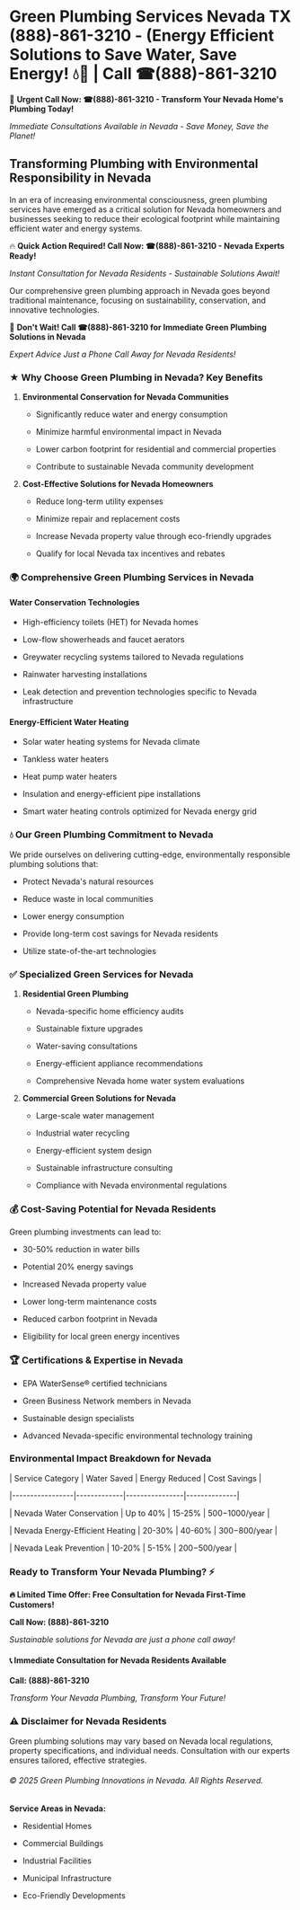 # Green Plumbing Services Nevada TX (888)-861-3210 - (Energy Efficient Solutions to Save Water, Save Energy! 💧🌿 | Call ☎(888)-861-3210

🚨 **Urgent Call Now: ☎(888)-861-3210 - Transform Your Nevada Home's Plumbing Today!**
*Immediate Consultations Available in Nevada - Save Money, Save the Planet!*

## Transforming Plumbing with Environmental Responsibility in Nevada

In an era of increasing environmental consciousness, green plumbing services have emerged as a critical solution for Nevada homeowners and businesses seeking to reduce their ecological footprint while maintaining efficient water and energy systems. 

🔥 **Quick Action Required! Call Now: ☎(888)-861-3210 - Nevada Experts Ready!**
*Instant Consultation for Nevada Residents - Sustainable Solutions Await!*

Our comprehensive green plumbing approach in Nevada goes beyond traditional maintenance, focusing on sustainability, conservation, and innovative technologies.

🚨 **Don't Wait! Call ☎(888)-861-3210 for Immediate Green Plumbing Solutions in Nevada**
*Expert Advice Just a Phone Call Away for Nevada Residents!*

### ★ Why Choose Green Plumbing in Nevada? Key Benefits

1. **Environmental Conservation for Nevada Communities** 
   - Significantly reduce water and energy consumption
   - Minimize harmful environmental impact in Nevada
   - Lower carbon footprint for residential and commercial properties
   - Contribute to sustainable Nevada community development

2. **Cost-Effective Solutions for Nevada Homeowners** 
   - Reduce long-term utility expenses
   - Minimize repair and replacement costs
   - Increase Nevada property value through eco-friendly upgrades
   - Qualify for local Nevada tax incentives and rebates

### 🌍 Comprehensive Green Plumbing Services in Nevada

#### Water Conservation Technologies
- High-efficiency toilets (HET) for Nevada homes
- Low-flow showerheads and faucet aerators
- Greywater recycling systems tailored to Nevada regulations
- Rainwater harvesting installations
- Leak detection and prevention technologies specific to Nevada infrastructure

#### Energy-Efficient Water Heating
- Solar water heating systems for Nevada climate
- Tankless water heaters
- Heat pump water heaters
- Insulation and energy-efficient pipe installations
- Smart water heating controls optimized for Nevada energy grid

### 💧 Our Green Plumbing Commitment to Nevada

We pride ourselves on delivering cutting-edge, environmentally responsible plumbing solutions that:
- Protect Nevada's natural resources
- Reduce waste in local communities
- Lower energy consumption
- Provide long-term cost savings for Nevada residents
- Utilize state-of-the-art technologies

### ✅ Specialized Green Services for Nevada

1. **Residential Green Plumbing**
   - Nevada-specific home efficiency audits
   - Sustainable fixture upgrades
   - Water-saving consultations
   - Energy-efficient appliance recommendations
   - Comprehensive Nevada home water system evaluations

2. **Commercial Green Solutions for Nevada**
   - Large-scale water management
   - Industrial water recycling
   - Energy-efficient system design
   - Sustainable infrastructure consulting
   - Compliance with Nevada environmental regulations

### 💰 Cost-Saving Potential for Nevada Residents

Green plumbing investments can lead to:
- 30-50% reduction in water bills
- Potential 20% energy savings
- Increased Nevada property value
- Lower long-term maintenance costs
- Reduced carbon footprint in Nevada
- Eligibility for local green energy incentives

### 🏆 Certifications & Expertise in Nevada

- EPA WaterSense® certified technicians
- Green Business Network members in Nevada
- Sustainable design specialists
- Advanced Nevada-specific environmental technology training

### Environmental Impact Breakdown for Nevada

| Service Category | Water Saved | Energy Reduced | Cost Savings |
|-----------------|-------------|----------------|--------------|
| Nevada Water Conservation | Up to 40% | 15-25% | $500-$1000/year |
| Nevada Energy-Efficient Heating | 20-30% | 40-60% | $300-$800/year |
| Nevada Leak Prevention | 10-20% | 5-15% | $200-$500/year |

### Ready to Transform Your Nevada Plumbing? ⚡

**🔥 Limited Time Offer: Free Consultation for Nevada First-Time Customers!**

**Call Now: (888)-861-3210**
*Sustainable solutions for Nevada are just a phone call away!*

#### 📞 Immediate Consultation for Nevada Residents Available

**Call: (888)-861-3210**
*Transform Your Nevada Plumbing, Transform Your Future!*

### ⚠️ Disclaimer for Nevada Residents

Green plumbing solutions may vary based on Nevada local regulations, property specifications, and individual needs. Consultation with our experts ensures tailored, effective strategies.

###### © 2025 Green Plumbing Innovations in Nevada. All Rights Reserved.

**Service Areas in Nevada:** 
- Residential Homes
- Commercial Buildings
- Industrial Facilities
- Municipal Infrastructure
- Eco-Friendly Developments